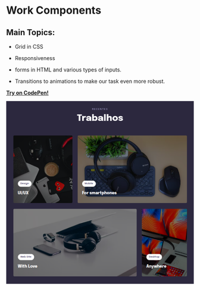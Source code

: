 # Work Components

## Main Topics: 

- Grid in CSS 

- Responsiveness 

- forms in HTML and various types of inputs. 

- Transitions to animations to make our task even more robust.

<a href="https://codepen.io/lucasmoraesdev/full/gOKmOPQ">**Try on CodePen!**</a>

<img src="Screenshot_20221110_004131.png"/>
